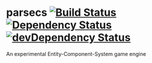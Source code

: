 parsecs [![Build Status](https://travis-ci.org/anissen/parsecs.png?branch=pixi)](https://travis-ci.org/anissen/parsecs) [![Dependency Status](https://david-dm.org/anissen/parsecs.png?theme=shields.io)](https://david-dm.org/anissen/parsecs) [![devDependency Status](https://david-dm.org/anissen/parsecs/dev-status.png?theme=shields.io)](https://david-dm.org/anissen/parsecs#info=devDependencies)
=======

An experimental Entity-Component-System game engine
